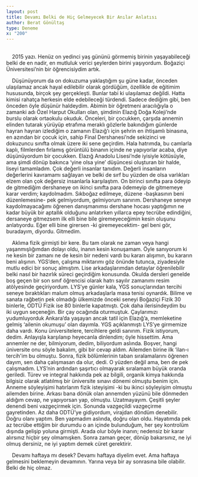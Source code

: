```yaml
---
layout: post
title: Devamı Belki de Hiç Gelmeyecek Bir Anılar Anlatısı
author: Berat Gönültaş
type: Deneme
x: "200"
---
```

<br/>
&nbsp;&nbsp;&nbsp;&nbsp;2015 yazı. Henüz on yedinci yaş gününü görmemiş birinin yaşayabileceği belki de en nadir, en mutluluk verici şeylerden birini yaşıyordum. Boğaziçi Üniversitesi’nin bir öğrencisiydim artık.

&nbsp;&nbsp;&nbsp;&nbsp;Düşünüyorum da on dokuzuma yaklaştığım şu güne kadar, önceden ulaşılamaz ancak hayal edilebilir olarak gördüğüm, özellikle de eğitimim hususunda, birçok şey gerçekleşti. Bunlar tabi ki ulaşılamaz değildi. Hatta kimisi rahatça herkesin elde edebileceği türdendi. Sadece dediğim gibi, ben önceden öyle düşünür haldeydim. Abimin bir öğretmeni aracılığıyla o zamanki adı Özel Harput Okulları olan, şimdinin Elazığ Doğa Koleji’nde burslu olarak ortaokulu okuduk. Önceleri, bir çocukken, çarşıda annemin elinden tutarak yürüyüp etrafıma meraklı gözlerle bakındığım günlerde hayran hayran izlediğim o zamanın Elazığ’ı için şehrin en ihtişamlı binasına, en azından bir çocuk için, sahip Final Dershanesi’nde sekizinci ve dokuzuncu sınıfta olmak üzere iki sene geçirdim. Hala hatrımda, bu camlarla kaplı, filmlerden fırlamış görüntülü binanın içinde ne yapıyorlar acaba, diye düşünüyordum bir çocukken. Elazığ Anadolu Lisesi’nde iyisiyle kötüsüyle, ama şimdi dönüp bakınca ‘yine olsa yine’ düşüncesi oluşturan bir halde, liseyi tamamladım. Çok değerli insanlar tanıdım. Değerli insanların değerlerini kavramamı sağlayan ve belki de sırf bu yüzden de olsa varlıkları elzem olan çok değersiz insanlarla karşılaştım. On birinci sınıfta para ödeyip de gitmediğim dershaneye on ikinci sınıfta para ödemeyip de gitmemeye karar verdim; kaydolmadım. Sıkboğaz edilmeye, düzene -başkasının beni düzenlemesine- pek gelmiyordum, gelmiyorum sanırım. Dershaneye seneye kaydolmayacağımı öğrenen danışmanımsı dershane hocası yaptığımın ne kadar büyük bir aptallık olduğunu anlatırken yıllarca epey tecrübe edindiğini, dersaneye gitmezsem ilk elli bine bile giremeyeceğimin kesin oluşunu anlatıyordu. Eğer elli bine girersen -ki giremeyecektim- gel beni gör, buradayım, diyordu. Gitmedim.

&nbsp;&nbsp;&nbsp;&nbsp;Aklıma fizik girmişti bir kere. Bu tam olarak ne zaman veya hangi yaşanmışlığımdan dolayı oldu, inanın kesin konuşamam. Öyle sanıyorum ki ne kesin bir zamanı ne de kesin bir nedeni vardı bu kararı alışımın, bu kararın beni alışının. YGS’den, çalışma miktarımı göz önünde tutunca, ziyadesiyle mutlu edici bir sonuç almıştım. Lise arkadaşlarımdan detaylar öğrenilebilir belki nasıl bir hazırlık süreci geçirdiğim konusunda. Okulda dersleri genelde boş geçen bir son sınıf öğrencisi olarak hatrı sayılır zamanımı resim atölyesinde geçiriyordum. LYS’ye günler kala, YGS sonuçlarından tercihi seneye bıraktıkları malum olmuş arkadaşlarla masa tenisi oynardık. Bilime ve sanata rağbetin pek olmadığı ülkemizde önceki seneyi Boğaziçi Fizik 30 binlerle, ODTÜ Fizik ise 80 binlerle kapatmıştı. Çok daha ilerisindeydim bu iki uygun seçeneğin. Bir çay ocağında oturmuştuk. Çaylarımızı yudumluyorduk Ankara’da yaşayan ancak tatil için Elazığ’a, memleketine gelmiş ‘ailenin okumuşu’ olan dayımla. YGS açıklanmıştı LYS’ye girmemize daha vardı. Konu üniversitelere, tercihlere geldi sanırım. Fizik istiyorum, dedim. Anlayışla karşılanıp heyecanla dinlendim; öyle hissettim. Ama annemler ne der, bilmiyorum, dedim, biliyordum aslında. Boşver, hangi üniversite onu söyle bakalım, gibi bir cevap aldım. Ailemden birine ilk ‘ilan-ı tercih'im bu olmuştu. Sonra, fizik bölümlerinin taban sıralamalarını öğrenen dayım, sen daha çalışmasan da olur, dedi. O yüzden değil ama, ben de pek çalışmadım. LYS’nin ardından şaşırtıcı olmayarak sıralamam büyük oranda geriledi. Türev ve integral hakkında pek az bilgili, organik kimya hakkında bilgisiz olarak atlatılmış bir üniversite sınavı dönemi olmuştu benim için. Anneme söyleyişimi hatırlarım fizik isteyişimi -ki bu ikinci söyleyişim olmuştu ailemden birine. Arkası bana dönük olan annemden yüzünü bile dönmeden aldığım cevap, ne yapıyorsan yap, olmuştu. Uzatmayayım. Çeşitli şeyler denendi beni vazgeçirmek için. Sonunda vazgeçildi vazgeçirme gayretinden. Az daha ODTÜ’ye gidiyordum, virajdan döndüm denebilir. Doğru olanı yaptım. Ben yapmadım aslında, doğru olan oldu. Hayatımda pek az tecrübe ettiğim bir durumdu o an içinde bulunduğum, her şey kontrolüm dışında gelişip yoluna girmişti. Arada olur böyle inanın; nedensiz bir karar alırsınız hiçbir şey olmamışken. Sonra zaman geçer, dönüp bakarsınız, ne iyi olmuş dersiniz, ne iyi yaptım demek cüret gerektirir.

&nbsp;&nbsp;&nbsp;&nbsp;Devamı haftaya mı desek? Devamı haftaya diyelim evet. Ama haftaya gelmesini beklemeyin devamının. Yarına veya bir ay sonrasına bile olabilir. Belki de hiç olmaz.
